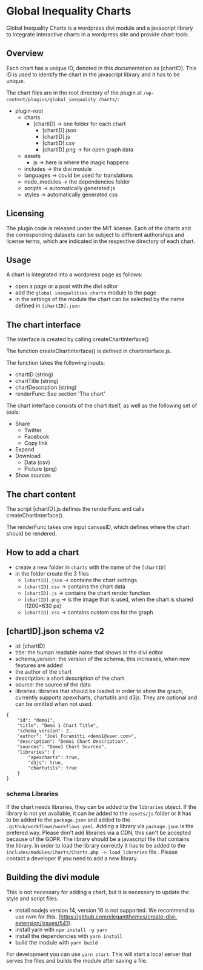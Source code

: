# Global Inequality Charts 

Global Inequality Charts is a wordpress divi module and a javascript library to integrate interactive charts in a wordpress site and provide chart tools.

## Overview

Each chart has a unique ID, denoted in this documentation as [chartID]. This ID is used to identify the chart in the javascript library and it has to be unique.

The chart files are in the root directory of the plugin at `/wp-content/plugins/global_inequality_charts/`:

- plugin-root
    - charts
        - [chartID] -> one folder for each chart
            - [chartID].json
            - [chartID].js
            - [chartID].csv
            - [chartID].png -> for open graph data
    - assets
        - js -> here is where the magic happens
    - includes -> the divi module
    - languages -> could be used for translations
    - node_modules -> the dependencies folder
    - scripts -> automatically generated js
    - styles -> automatically generated css

## Licensing

The plugin code is released under the MIT license. Each of the charts and the corresponding datasets can be subject to different authorships and license terms, which are indicated in the respective directory of each chart. 

## Usage

A chart is integrated into a wordpress page as follows:

- open a page or a post with the divi editor
- add the `global inequalities charts` module to the page
- in the settings of the module the chart can be selected by the name defined in `[chartID].json`

## The chart interface

The interface is created by calling createChartInterface() 

The function createChartInterface() is defined in chartinterface.js.

The function takes the following inputs:

- chartID (string)
- chartTitle (string)
- chartDescription (string)
- renderFunc: See section 'The chart'

The chart interface consists of the chart itself, as well as the following set of tools:

- Share 
    - Twitter
    - Facebook
    - Copy link
- Expand
- Download
    - Data (csv)
    - Picture (png) 
- Show sources



## The chart content

The script [chartID].js defines the renderFunc and calls createChartInterface().

The renderFunc takes one input canvasID, which defines where the chart should be rendered.

## How to add a chart

- create a new folder in `charts` with the name of the `[chartID]`
- in the folder create the 3 files
   - `[chartID].json` -> contains the chart settings
   - `[chartID].csv` -> contains the chart data
   - `[chartID].js` -> contains the chart render function
   - `[chartID].png` -> is the image that is used, when the chart is shared (1200×630 px)
   - `[chartID].css` -> contains custom css for the graph



##  [chartID].json schema v2
- id: [chartID]
- title: the human readable name that shows in the divi editor
- schema_version: the version of the schema, this increases, when new features are added
- the author of the chart
- description: a short description of the chart
- source: the source of the data
- libraries: libraries that should be loaded in order to show the graph, currently supports apexcharts, chartutils and d3js. They are optional and can be omitted when not used.


```
{
    "id": "demo1",
    "title": "Demo 1 Chart Title",
    "schema_version": 2,
    "author": "Joël Foramitti <demo1@user.com>",
    "description": "Demo1 Chart Description",
    "sources": "Demo1 Chart Sources",
    "libraries": {
        "apexcharts": true,
        "d3js": true,
        "chartutils": true
    }
}
```

### schema Libraries

If the chart needs libraries, they can be added to the `libraries` object. If the library is not yet available, it can be added to the `assets/js` folder or it has to be added to the `package.json` and added to the `.github/workflows/workflows.yaml`. Adding a library via `package.json` is the prefered way. Please don't add libraries via a CDN, this can't be accepted because of the GDPR. The library should be a javascript file that contains the library. In order to load the library correctly it has to be added to the `includes/modules/Charts/Charts.php -> load_libraries` file . Please contact a developer if you need to add a new library.

## Building the divi module 

This is not necessary for adding a chart, but it is necessary to update the style and script files.

- install nodejs version 14, version 16 is not supported. We recommend to use nvm for this.  [https://github.com/elegantthemes/create-divi-extension/issues/541].
- install yarn with `npm install -g yarn`
- install the dependencies with `yarn install`
- build the module with `yarn build`

For development you can use `yarn start`. This will start a local server that serves the files and builds the module after saving a file. 


